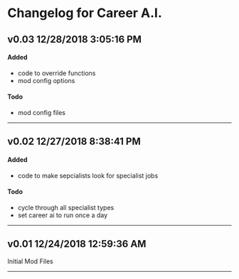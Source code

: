 # Changelog for Career A.I.
## v0.03 12/28/2018 3:05:16 PM

#### Added
- code to override functions
- mod config options

#### Todo
- mod config files

--------------------------------------------------------
## v0.02 12/27/2018 8:38:41 PM

#### Added
- code to make sepcialists look for specialist jobs

#### Todo
- cycle through all specialist types
- set career ai to run once a day

--------------------------------------------------------
## v0.01 12/24/2018 12:59:36 AM

Initial Mod Files

--------------------------------------------------------
